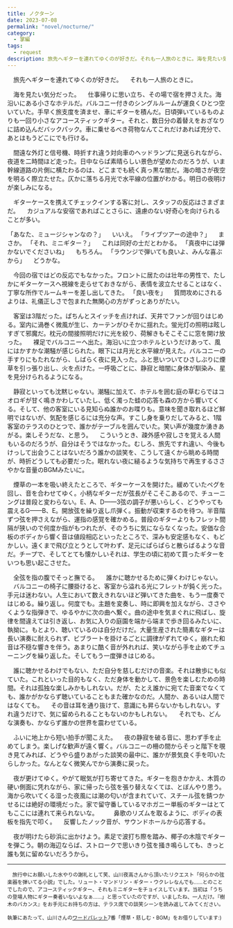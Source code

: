 ```yaml
---
title: ノクターン
date: 2023-07-08
permalink: "novel/nocturne/"
category:
  - 掌編
tags:
  - request
description: 旅先へギターを連れてゆくのが好きだ。それも一人旅のときに。海を見たい気分だった。仕事帰りに思い立ち、その場で宿を押さえた。海沿いにある小さなホテルだ。バルコニー付きのシングルルームが運良くひとつ空いていた。手早く旅支度を済ませ、車にギターを積んだ。日頃弾いているものよりも一回り小さなアコースティックギター。それと、数日分の着替えをおざなりに詰め込んだバックパック。車に乗せるべき荷物なんてこれだけあれば充分で、あとはもうどこにでも行ける。
---
```


　旅先へギターを連れてゆくのが好きだ。
　それも一人旅のときに。

　海を見たい気分だった。
　仕事帰りに思い立ち、その場で宿を押さえた。海沿いにある小さなホテルだ。バルコニー付きのシングルルームが運良くひとつ空いていた。手早く旅支度を済ませ、車にギターを積んだ。日頃弾いているものよりも一回り小さなアコースティックギター。それと、数日分の着替えをおざなりに詰め込んだバックパック。車に乗せるべき荷物なんてこれだけあれば充分で、あとはもうどこにでも行ける。

　間遠な外灯と信号機、時折すれ違う対向車のヘッドランプに見送られながら、夜道を二時間ほど走った。日中ならば素晴らしい景色が望めたのだろうが、いま幹線道路の片側に横たわるのは、どこまでも続く真っ黒な闇だ。海の暗さが夜空を明るく際立たせた。仄かに落ちる月光で水平線の位置がわかる。明日の夜明けが楽しみになる。

　ギターケースを携えてチェックインする客に対し、スタッフの反応はさまざまだ。
　カジュアルな安宿であればことさらに、遠慮のない好奇心を向けられることが多い。

「あなた、ミュージシャンなの？」
　いいえ。
「ライブツアーの途中？」
　まさか。
「それ、ミニギター？」
　これは同好の士だとわかる。
「真夜中には弾かないでくださいね」
　もちろん。
「ラウンジで弾いても良いよ、みんな喜ぶから」
　どうかな。

　今回の宿ではどの反応でもなかった。フロントに居たのは壮年の男性で、たしかにギターケースへ視線を走らせておきながら、表情を波立たせることはなく、丁寧な所作でルームキーを差し出してきた。
「良い夜を」
　質問攻めにされるよりは、礼儀正しさで包まれた無関心の方がずっとありがたい。

　客室は3階だった。ぱちんとスイッチを点ければ、天井でファンが回りはじめる。室内に渦巻く微風が生じ、カーテンがひそかに揺れた。蛍光灯の照明は眩しすぎて邪魔だ。枕元の間接照明だけに光を絞り、荷解きもそこそこに窓を開け放った。
　裸足でバルコニーへ出た。海沿いに立つホテルというだけあって、風にはかすかな潮騒が感じられた。眼下には月光と水平線が見えた。バルコニーの手すりにもたれながら、しばらく夜に見入った。ふと思いついてひさしぶりに煙草を引っ張り出し、火を点けた。一呼吸ごとに、静寂と暗闇に身体が馴染み、星を見分けられるようになる。

　静寂といっても沈黙じゃない。潮騒に加えて、ホテルを囲む庭の草むらではコオロギが甘く鳴きかわしていたし、低く濁った蛙の応答も森の方から響いてくる。そして、他の客室にいる見知らぬ誰かのお喋りも。意味を聞き取れるほど鮮明ではないが、気配を感じるには充分な声。すこし身を乗りだしてみると、1階客室のテラスのひとつで、誰かがテーブルを囲んでいた。笑い声が幾度か湧きあがる。楽しそうだな、と思う。
　こういうとき、疎外感や寂しさを覚える人間もいるのだろうが、自分はそうではなかった。むしろ、旅先ですれ違い、今後もけっして出会うことはないだろう誰かの談笑を、こうして遠くから眺める時間が、時折どうしても必要だった。眠れない夜に縋るような気持ちで再生するささやかな音量のBGMみたいに。

　煙草の一本を吸い終えたところで、ギターケースを開けた。緩めていたペグを回し、音を合わせてゆく。小柄なギターだが弦長がそこそこあるので、チューニングは普段と変わらない。E、A、D——3弦の調子が悪いらしく、どうやっても震えるG——B、E。開放弦を繰り返し爪弾く。振動が収束するのを待つ。半音階ずつ弦を押さえながら、運指の感覚を確かめる。普段のギターよりもフレット間隔が狭いので何度か指がもつれたが、そのうちに気にならなくなった。安価な合板のボディから響く音は値段相応といったところで、深みも安定感もなく、もどかしい。遠くまで飛び立とうとして叶わず、足元にぱらぱらと散らばるような音だ。チープで、そしてとても懐かしいそれは、学生の頃に初めて買ったギターをいつも思い起こさせた。

　全弦を指の腹でそっと撫でる。
　誰かに聴かせるために弾くわけじゃない。
　バルコニーの椅子に腰掛けると、客室から溢れる光にフレットが鈍く光った。手元は迷わない。人生において数えきれないほど弾いてきた曲を、もう一度奏ではじめる。繰り返し。何度でも。主題を変奏し、時に即興を加えながら、ささやくような指弾きで、ゆるやかに次の曲へ繋ぐ。曲の途中を気まぐれに飛ばし、旋律を間違えては引き返し、お気に入りの庭園を端から端まで歩き回るみたいに、執拗に。もとより、聴いているのは自分だけだ。大量生産された簡素なギターは長い演奏に耐えられず、ビブラートを掛けるごとに調律がずれてゆく。崩れた和音は不穏な響きを伴う。あまりに酷く音が外れれば、笑いながら手を止めてチューニングを繰り返した。そしてもう一度弾きはじめる。

　誰に聴かせるわけでもない、ただ自分を慈しむだけの音楽。それは散歩にも似ていた。これといった目的もなく、ただ身体を動かして、景色を楽しむための時間。それは孤独な楽しみかもしれない。だが、たとえ誰かに宛てた音楽でなくても、誰かがかならず聴いていることもまた確かなのだ。人間か、あるいは人間ではなくても。
　その音は耳を通り抜けて、意識にも昇らないかもしれない。すれ違うだけで、気に留められることもないのかもしれない。
　それでも、どんな演奏も、かならず誰かの世界を震わせている。

　ふいに地上から短い拍手が聞こえた。
　夜の静寂を破る音に、思わず手を止めてしまう。楽しげな歓声が遠く響く。バルコニーの柵の間からそっと階下を覗き見てみれば、どうやら盛りあがった談笑の最中に、誰かが景気良く手を叩いたらしかった。なんとなく微笑んでから演奏に戻った。

　夜が更けてゆく。やがて眠気が打ち寄せてきた。ギターを抱きかかえ、木質の硬い側面に凭れながら、家に帰ったら弦を張り替えなくては、とぼんやり思う。海から吹いてくる湿った夜風には潮の匂いが含まれていて、スチール弦を錆つかせるには絶好の環境だった。家で留守番しているマホガニー単板のギターはとてもここには連れて来られないな。
　
　鼻歌のリズムを取るように、ボディの表板を指先で叩く。
　反響したノック音が、サウンドホールから応答する。

　夜が明けたら砂浜に出かけよう。素足で波打ち際を踏み、椰子の木陰でギターを弾こう。朝の海辺ならば、ストロークで思いきり弦を掻き鳴らしても、きっと誰も気に留めないだろうから。

<hr>

<small>
　旅行中にお願いした水やりの謝礼として笑、山川夜高さんから頂いたリクエスト「何らかの弦楽器を弾いてる小説」でした。リュート・マンドリン・ギター・ウクレレなんでも……とのことでしたので、アコースティックギター、それもミニギターをチョイスしています。当初は「うちの登場人物にギター奏者いないよなぁ……」と思っていたのですが、いましたね、一人だけ。『樹木のバカンス』をお手元にお持ちの方は、テラス席での談笑シーンを読み返してみてください。

執筆にあたって、山川さんの<a href="https://twitter.com/mtn_river/status/1664788595214028800" target="_blank" rel="noopenner noreferrer">ワードパレット</a>7番「煙草・慈しむ・BGM」をお借りしています:)
</small>